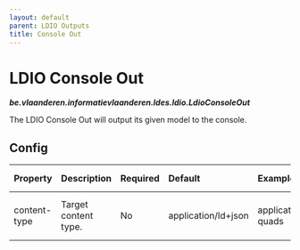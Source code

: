 ```yaml
---
layout: default
parent: LDIO Outputs
title: Console Out
---
```


# LDIO Console Out
***be.vlaanderen.informatievlaanderen.ldes.ldio.LdioConsoleOut***

The LDIO Console Out will output its given model to the console.

## Config

| Property     | Description          | Required | Default             | Example                     | Supported values                                              |
|:-------------|:---------------------|:---------|:--------------------|:----------------------------|:--------------------------------------------------------------|
| content-type | Target content type. | No       | application/ld+json | application/n-quads         | Any type supported by [Apache Jena](https://jena.apache.org/) |